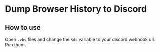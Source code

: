 # Dump Browser History to Discord

## How to use
Open ```.vbs``` files and change the ```$dc``` variable to your discord webhook url.
Run them.